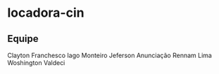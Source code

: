 # locadora-cin
## Equipe
Clayton Franchesco
Iago Monteiro
Jeferson Anunciação
Rennam Lima
Woshington Valdeci
